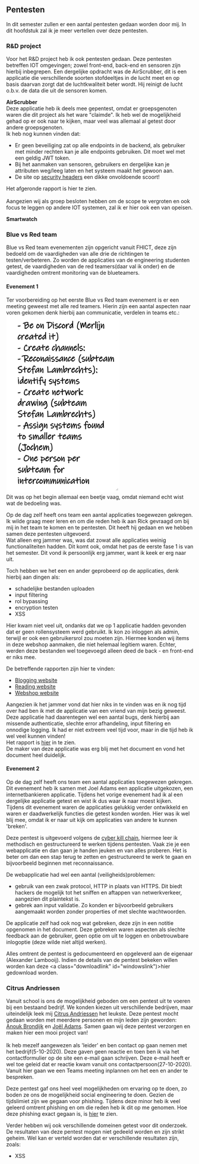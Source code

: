 ## Pentesten
In dit semester zullen er een aantal pentesten gedaan worden door mij. In dit hoofdstuk zal ik je meer vertellen over deze pentesten.

### R&D project
Voor het R&D project heb ik ook pentesten gedaan. Deze pentesten betreffen IOT omgevingen; zowel front-end, back-end en sensoren
zijn hierbij inbegrepen. Een dergelijke opdracht was de AirScrubber, dit is een applicatie die verschillende soorten stofdeeltjes in de lucht meet en
op basis daarvan zorgt dat de luchtkwaliteit beter wordt. Hij reinigt de lucht o.b.v. de data die uit de sensoren komen.

**AirScrubber**<br />
Deze applicatie heb ik deels mee gepentest, omdat er groepsgenoten waren die dit project als het ware "claimde". Ik heb wel de mogelijkheid
gehad op er ook naar te kijken, maar veel was allemaal al getest door andere groepsgenoten.
<br />Ik heb nog kunnen vinden dat:
- Er geen beveiliging zat op alle endpoints in de backend, als gebruiker met minder rechten kan je alle endpoints gebruiken. Dit moet wel met een geldig JWT token.
- Bij het aanmaken van sensoren, gebruikers en dergelijke kan je attributen weg/leeg laten en het systeem maakt het gewoon aan.
- De site op [security headers](https://securityheaders.com/) een dikke onvoldoende scoort!

Het afgeronde rapport is <a class="downloadlink" onClick="passwd('../files/Airscrubber-Report.docx','Rapportage Airscrubber')">hier</a> te zien.
<br /><br />Aangezien wij als groep besloten hebben om de scope te vergroten en ook focus te leggen op andere IOT systemen, zal ik er hier ook een van opeisen.

**Smartwatch**


### Blue vs Red team 
Blue vs Red team evenementen zijn opgericht vanuit FHICT, deze zijn bedoeld om de vaardigheden van alle drie
de richtingen te testen/verbeteren. Zo worden de applicaties van de engineering studenten getest, de vaardigheden
van de red teamers(daar val ik onder) en de vaardigheden omtrent monitoring van de blueteamers.

#### Evenement 1
Ter voorbereiding op het eerste Blue vs Red team evenement is er een meeting geweest met alle red teamers.
Hierin zijn een aantal aspecten naar voren gekomen denk hierbij aan communicatie, verdelen in teams etc.:<br />
<img src="../images/rtvsbt/voorbereiding.png" alt="feedback" class="phish_img" style="align:left;">
<br />
Dit was op het begin allemaal een beetje vaag, omdat niemand echt wist wat de bedoeling was.

Op de dag zelf heeft ons team een aantal applicaties toegewezen gekregen. Ik wilde graag meer leren en om die
reden heb ik aan Rick gevraagd om bij mij in het team te komen en te pentesten. Dit heeft hij gedaan en we hebben samen
deze pentesten uitgevoerd.<br />
Wat alleen erg jammer was, was dat zowat alle applicaties weinig functionaliteiten hadden. Dit komt ook, omdat
het pas de eerste fase 1 is van het semester. Dit vond ik persoonlijk erg jammer, want ik keek er erg naar uit.

Toch hebben we het een en ander geprobeerd op de applicaties, denk hierbij aan dingen als:
- schadelijke bestanden uploaden
- input filtering
- rol bypassing 
- encryption testen
- XSS

Hier kwam niet veel uit, ondanks dat we op 1 applicatie hadden gevonden dat er geen rollensysteem werd gebruikt.
Ik kon zo inloggen als admin, terwijl er ook een gebruikersrol zou moeten zijn. Hiermee konden wij items in deze
webshop aanmaken, die niet helemaal legitiem waren. Echter, werden deze bestanden wel toegevoegd alleen deed de back - en front-end er niks mee.

De betreffende rapporten zijn hier te vinden:
- <a href="../files/rtvsbt/Report-Blogging-Website.docx" download>Blogging website</a>
- <a href="../files/rtvsbt/Report-Reading-Website.docx" download>Reading website</a>
- <a href="../files/rtvsbt/Report-Webshop.docx" download>Webshop website</a>

Aangezien ik het jammer vond dat hier niks in te vinden was en ik nog tijd over had ben ik met de applicatie 
van een vriend van mijn bezig geweest. Deze applicatie had daarentegen wel een aantal bugs, denk hierbij aan missende
authenticatie, slechte error afhandeling, input filtering en onnodige logging. Ik had er niet extreem veel tijd
voor, maar in die tijd heb ik wel veel kunnen vinden!<br />
Het rapport is <a href="../files/rtvsbt/Report-Banking-Website-Alexander-Lambooij.docx" download>hier</a> in te zien.
<br /> De maker van deze applicatie was erg blij met het document en vond het document heel duidelijk.

#### Evenement 2
Op de dag zelf heeft ons team een aantal applicaties toegewezen gekregen. Dit evenement heb ik samen met Joel Adams een applicatie
uitgekozen, een internetbankieren applicatie. Tijdens het vorige evenement had ik al een dergelijke applicatie getest en
wist ik dus waar ik naar moest kijken.<br />
Tijdens dit evenement waren de applicaties gelukkig verder ontwikkeld en waren er daadwerkelijk functies die getest konden worden. Hier was ik
wel blij mee, omdat ik er naar uit kijk om applicaties van andere te kunnen 'breken'.

Deze pentest is uitgevoerd volgens de [cyber kill chain](https://www.exabeam.com/information-security/cyber-kill-chain/), hiermee leer ik methodisch en gestructureerd te werken tijdens pentesten. Vaak zie je een webapplicatie
en dan gaan je handen jeuken en van alles proberen. Het is beter om dan een stap terug te zetten en gestructureerd te werk te gaan en bijvoorbeeld beginnen met reconnaissance.

De webapplicatie had wel een aantal (veiligheids)problemen:
- gebruik van een zwak protocol, HTTP in plaats van HTTPS. Dit biedt hackers de mogelijk tot het sniffen en aftappen van netwerkverkeer, aangezien dit plaintekst is.
- gebrek aan input validatie. Zo konden er bijvoorbeeld gebruikers aangemaakt worden zonder properties of met slechte wachtwoorden.

De applicatie zelf had ook nog wat gebreken, deze zijn in een notitie opgenomen in het document. Deze gebreken waren aspecten als slechte
feedback aan de gebruiker, geen optie om uit te loggen en onbetrouwbare inlogoptie (deze wilde niet altijd werken).

Alles omtrent de pentest is gedocumenteerd en opgeleverd aan de eigenaar (Alexander Lambooij).
Indien de details van de pentest bekeken willen worden kan deze <a class="downloadlink" id="windowslink")>hier</a> gedownload worden.

### Citrus Andriessen
Vanuit school is ons de mogelijkheid geboden om een pentest uit te voeren bij een bestaand bedrijf. We konden kiezen
uit verschillende bedrijven, maar uiteindelijk leek mij [Citrus Andriessen](https://www.citrusandriessen.nl/) het leukste. Deze pentest mocht gedaan worden
met meerdere personen en mijn leden zijn geworden: [Anouk Brondijk]() en [Joël Adams](https://joeladams.nl). Samen gaan wij deze pentest verzorgen en maken hier een mooi project van!
<br /><br />
Ik heb mezelf aangewezen als 'leider' en ben contact op gaan nemen met het bedrijf(5-10-2020). Deze gaven geen reactie en toen ben ik via het contactformulier op de site
een e-mail gaan schrijven. Deze e-mail heeft er wel toe geleid dat er reactie kwam vanuit ons contactpersoon(27-10-2020). Vanuit hier gaan we een Teams meeting inplannen om het een en ander te bespreken.

Deze pentest gaf ons heel veel mogelijkheden om ervaring op te doen, zo boden ze ons de mogelijkheid social engineering te doen.
Gezien de tijdslimiet zijn we gegaan voor phishing. Tijdens deze minor heb ik veel geleerd omtrent phishing en om die reden heb ik dit op me genomen. Hoe deze phishing exact gegaan is, is [hier](/must/phishing) te zien.

Verder hebben wij ook verschillende domeinen getest voor dit onderzoek. De resultaten van deze pentest mogen niet gedeeld worden en zijn strikt geheim.
Wel kan er verteld worden dat er verschillende resultaten zijn, zoals:
- XSS